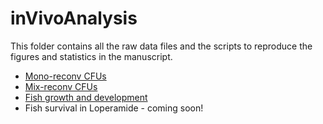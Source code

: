 # inVivoAnalysis

This folder contains all the raw data files and the scripts to reproduce the figures and statistics in the manuscript.

- [Mono-reconv CFUs](/inVivoAnalysis/Mono)
- [Mix-reconv CFUs](/inVivoAnalysis/MixA)
- [Fish growth and development](/inVivoAnalysis/Growth_Development)
- Fish survival in Loperamide - coming soon!
